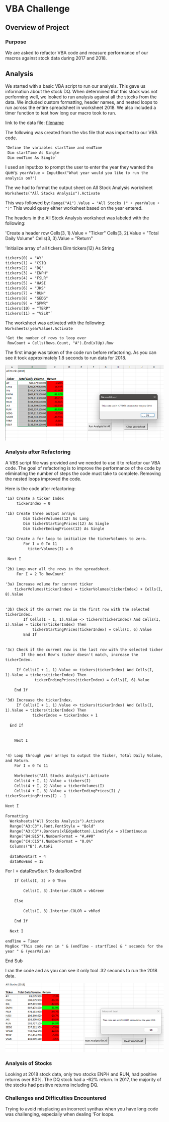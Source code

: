 # VBA Challenge

## Overview of Project

### Purpose

We are asked to refactor VBA code and measure performance of our macros against stock data during 2017 and 2018. 


## Analysis

We started with a basic VBA script to run our analysis. This gave us information about the stock DQ. When determined that this stock was not performing well, we looked to run analysis against all the stocks from the data. We included custom formatting, header names, and nested loops to run across the entire spreadsheet in worksheet 2018. We also included a timer function to test how long our macro took to run.

link to the data file: [filename](/VBA_Challenge.zip)

The following was created from the vbs file that was imported to our VBA code.
	
	'Define the variables startTime and endTime
	 Dim startTime As Single
	 Dim endTime As Single`

I used an inputbox to prompt the user to enter the year they wanted the query.
	`yearValue = InputBox("What year would you like to run the analysis on?")`

The we had to format the output sheet on All Stock Analysis worksheet
	` Worksheets("All Stocks Analysis").Activate`

This was followed by:
	`Range("A1").Value = "All Stocks (" + yearValue + ")"`
This would query either worksheet based on the year entered.

The headers in the All Stock Analysis worksheet was labeled with the following:

'Create a header row
    Cells(3, 1).Value = "Ticker"
     Cells(3, 2).Value = "Total Daily Volume"
     Cells(3, 3).Value = "Return"

'Initialize array of all tickers
    Dim tickers(12) As String
    
    tickers(0) = "AY"
    tickers(1) = "CSIQ
    tickers(2) = "DQ"
    tickers(3) = "ENPH"
    tickers(4) = "FSLR"
    tickers(5) = "HASI
    tickers(6) = "JKS"
    tickers(7) = "RUN"
    tickers(8) = "SEDG"
    tickers(9) = "SPWR"
    tickers(10) = "TERP"
    tickers(11) = "VSLR"`

 The worksheet was activated with the following:
    `Worksheets(yearValue).Activate`
    
    'Get the number of rows to loop over
     RowCount = Cells(Rows.Count, "A").End(xlUp).Row

The first image was taken of the code run before refactoring. As you can see it took approximately 1.8 seconds to run data for 2018.

 ![This is an image](/resources/2018AllStocksAnalysis.png)

### Analysis after Refactoring

A VBS script file was provided and we needed to use it to refactor our VBA code. The goal of refactoring is to improve the performance of the code by eliminating the number of steps the code must take to complete. Removing the nested loops improved the code. 

Here is the code after refactoring:

  	'1a) Create a ticker Index
   		 tickerIndex = 0

  	'1b) Create three output arrays
     		Dim tickerVolumes(12) As Long
     		Dim tickerStartingPrices(12) As Single
     		Dim tickerEndingPrices(12) As Single
    
 	'2a) Create a for loop to initialize the tickerVolumes to zero.
     		For I = 0 To 11
        	  tickerVolumes(I) = 0
    
   	 Next I
        
 	'2b) Loop over all the rows in the spreadsheet.
     	 For I = 2 To RowCount`
            
  	'3a) Increase volume for current ticker
        tickerVolumes(tickerIndex) = tickerVolumes(tickerIndex) + Cells(I, 8).Value
        
   
  	'3b) Check if the current row is the first row with the selected tickerIndex.
        	If Cells(I - 1, 1).Value <> tickers(tickerIndex) And Cells(I, 1).Value = tickers(tickerIndex) Then
                tickerStartingPrices(tickerIndex) = Cells(I, 6).Value
        	End If
         
                   
  	'3c) Check if the current row is the last row with the selected ticker
           If the next Row's ticker doesn't match, increase the tickerIndex.
        
	     If Cells(I + 1, 1).Value <> tickers(tickerIndex) And Cells(I, 1).Value = tickers(tickerIndex) Then
                 tickerEndingPrices(tickerIndex) = Cells(I, 6).Value
    
        End If
        
    '3d) Increase the tickerIndex.
         If Cells(I + 1, 1).Value <> tickers(tickerIndex) And Cells(I, 1).Value = tickers(tickerIndex) Then
                tickerIndex = tickerIndex + 1
        
	  End If
             
    
        Next I
         
    
    '4) Loop through your arrays to output the Ticker, Total Daily Volume, and Return.
        For I = 0 To 11
        
        Worksheets("All Stocks Analysis").Activate
        Cells(4 + I, 1).Value = tickers(I)
        Cells(4 + I, 2).Value = tickerVolumes(I)
        Cells(4 + I, 3).Value = tickerEndingPrices(I) / tickerStartingPrices(I) - 1
      
    Next I
    
    Formatting
      Worksheets("All Stocks Analysis").Activate
      Range("A3:C3").Font.FontStyle = "Bold"
      Range("A3:C3").Borders(xlEdgeBottom).LineStyle = xlContinuous
      Range("B4:B15").NumberFormat = "#,##0"
      Range("C4:C15").NumberFormat = "0.0%"
      Columns("B").AutoFi

      dataRowStart = 4
      dataRowEnd = 15

   For I = dataRowStart To dataRowEnd
       
        If Cells(I, 3) > 0 Then
            
            Cells(I, 3).Interior.COLOR = vbGreen
            
        Else
        
            Cells(I, 3).Interior.COLOR = vbRed
            
        End If
      
      Next I
 
    endTime = Timer
    MsgBox "This code ran in " & (endTime - startTime) & " seconds for the year " & (yearValue)

End Sub


I ran the code and as you can see it only tool .32 seconds to run the 2018 data. 

  ![This is an image](resources/Refactor2018AllStocksAnalysis.png)

### Analysis of Stocks

Looking at 2018 stock data, only two stocks ENPH and RUN, had positive returns over 80%. The DQ stock had a -62% return.
In 2017, the majority of the stocks had positive returns including DQ.


### Challenges and Difficulties Encountered

Trying to avoid misplacing an incorrect synthax when you have long code was challenging, especially when dealing 'For loops. 


